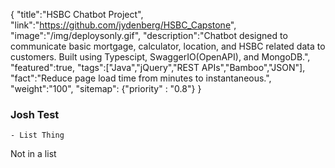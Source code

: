 {
    "title":"HSBC Chatbot Project",
    "link":"https://github.com/jydenberg/HSBC_Capstone",
    "image":"/img/deploysonly.gif",
    "description":"Chatbot designed to communicate basic mortgage, calculator, location, and HSBC related data to customers. Built using Typescipt, SwaggerIO(OpenAPI), and MongoDB.",
    "featured":true,
    "tags":["Java","jQuery","REST APIs","Bamboo","JSON"],
    "fact":"Reduce page load time from minutes to instantaneous.",
    "weight":"100",
    "sitemap": {"priority" : "0.8"}
}

### Josh Test

	- List Thing

Not in a list